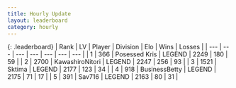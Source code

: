 ```yaml
---
title: Hourly Update
layout: leaderboard
category: hourly
---
```


{: .leaderboard}
| Rank | LV | Player | Division | Elo | Wins | Losses |
| --- | --- | --- | --- | --- | --- | --- |
| <span data-change="0">1</span> | 366 | <span title="ID: 402846">Posessed Kris</span> | LEGEND | <span data-change="0">2249</span> | <span data-change="0">180</span> | <span data-change="0">59</span> |
| <span data-change="0">2</span> | 2700 | <span title="ID: 164871">KawashiroNitori</span> | LEGEND | <span data-change="0">2247</span> | <span data-change="0">256</span> | <span data-change="0">93</span> |
| <span data-change="0">3</span> | 1521 | <span title="ID: 353063">Sktima</span> | LEGEND | <span data-change="0">2177</span> | <span data-change="0">123</span> | <span data-change="0">34</span> |
| <span data-change="0">4</span> | 918 | <span title="ID: 113257">BusinessBetty</span> | LEGEND | <span data-change="0">2175</span> | <span data-change="0">71</span> | <span data-change="0">17</span> |
| <span data-change="0">5</span> | 391 | <span title="ID: 556277">Sav716</span> | LEGEND | <span data-change="0">2163</span> | <span data-change="0">80</span> | <span data-change="0">31</span> |